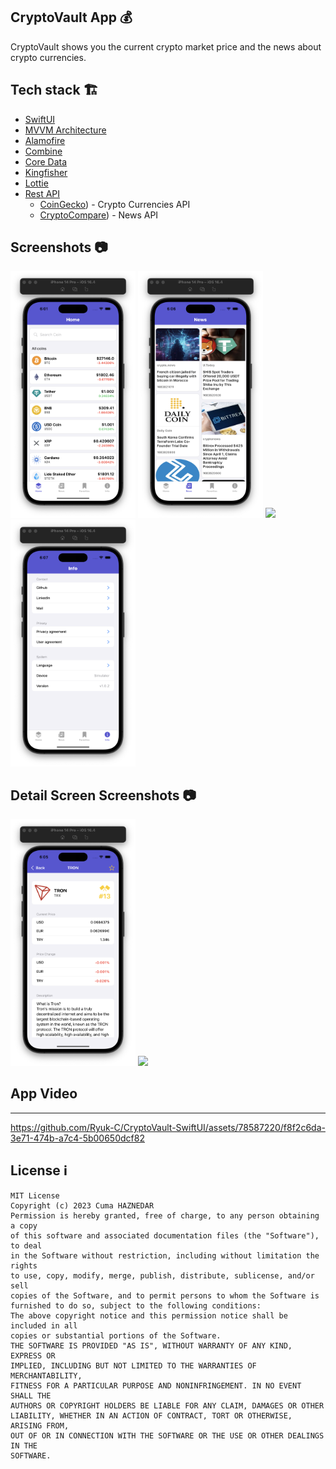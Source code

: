 ## CryptoVault App 💰
CryptoVault shows you the current crypto market price and the news about crypto currencies.

## Tech stack 🏗
* [SwiftUI](https://developer.apple.com/xcode/swiftui/)
* [MVVM Architecture](https://developer.android.com/jetpack/guide)
* [Alamofire](https://github.com/Alamofire/Alamofire)
* [Combine](https://developer.apple.com/documentation/combine)
* [Core Data](https://developer.apple.com/documentation/coredata)
* [Kingfisher](https://github.com/onevcat/Kingfisher)
* [Lottie](https://github.com/airbnb/lottie-ios)
* [Rest API](https://www.coingecko.com/en/api)
  * [CoinGecko](https://www.coingecko.com/en/api)) - Crypto Currencies API
  * [CryptoCompare](https://min-api.cryptocompare.com)) - News API

## Screenshots 📷
<img src="Media/homepage.png" width="200" /> <img src="Media/news.png" width="200" /> <img src="Media/favorıte.png" width="200" /> <img src="Media/info.png" width="200" />

## Detail Screen Screenshots 📷
<img src="Media/cryptodetaıl.png" width="200" /> <img src="Media/newsdatail.png" width="200" />

## App Video
----------
https://github.com/Ryuk-C/CryptoVault-SwiftUI/assets/78587220/f8f2c6da-3e71-474b-a7c4-5b00650dcf82


## License  ℹ️
```
MIT License
Copyright (c) 2023 Cuma HAZNEDAR
Permission is hereby granted, free of charge, to any person obtaining a copy
of this software and associated documentation files (the "Software"), to deal
in the Software without restriction, including without limitation the rights
to use, copy, modify, merge, publish, distribute, sublicense, and/or sell
copies of the Software, and to permit persons to whom the Software is
furnished to do so, subject to the following conditions:
The above copyright notice and this permission notice shall be included in all
copies or substantial portions of the Software.
THE SOFTWARE IS PROVIDED "AS IS", WITHOUT WARRANTY OF ANY KIND, EXPRESS OR
IMPLIED, INCLUDING BUT NOT LIMITED TO THE WARRANTIES OF MERCHANTABILITY,
FITNESS FOR A PARTICULAR PURPOSE AND NONINFRINGEMENT. IN NO EVENT SHALL THE
AUTHORS OR COPYRIGHT HOLDERS BE LIABLE FOR ANY CLAIM, DAMAGES OR OTHER
LIABILITY, WHETHER IN AN ACTION OF CONTRACT, TORT OR OTHERWISE, ARISING FROM,
OUT OF OR IN CONNECTION WITH THE SOFTWARE OR THE USE OR OTHER DEALINGS IN THE
SOFTWARE.
```
